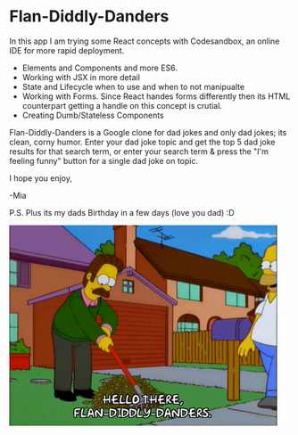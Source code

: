 # Flan-Diddly-Danders

In this app I am trying some React concepts with Codesandbox, an online IDE for more rapid deployment.

- Elements and Components and more ES6.
- Working with JSX in more detail
- State and Lifecycle when to use and when to not manipualte
- Working with Forms. Since React handes forms differently then its HTML   counterpart getting a handle on this concept is crutial.
- Creating Dumb/Stateless Components


Flan-Diddly-Danders is a Google clone for dad jokes and only dad jokes; its clean, corny humor. Enter your dad joke topic and get the top 5 dad joke results for that search term, or enter your search term & press the "I'm feeling funny" button for a single dad joke on topic. 

I hope you enjoy,

-Mia

P.S. Plus its my dads Birthday in a few days (love you dad) :D



![Image of Flan-Diddly-Danders](https://github.com/miadugas/Flan-Diddly-Danders/blob/master/giphy.GIF)
